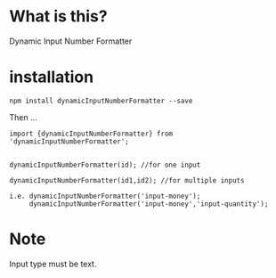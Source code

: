 # What is this?
Dynamic Input Number Formatter

# installation
`npm install dynamicInputNumberFormatter --save`

Then ...

```
import {dynamicInputNumberFormatter} from 'dynamicInputNumberFormatter';


dynamicInputNumberFormatter(id); //for one input

dynamicInputNumberFormatter(id1,id2); //for multiple inputs

i.e. dynamicInputNumberFormatter('input-money');
     dynamicInputNumberFormatter('input-money','input-quantity');
```

# Note 
Input type must be text.